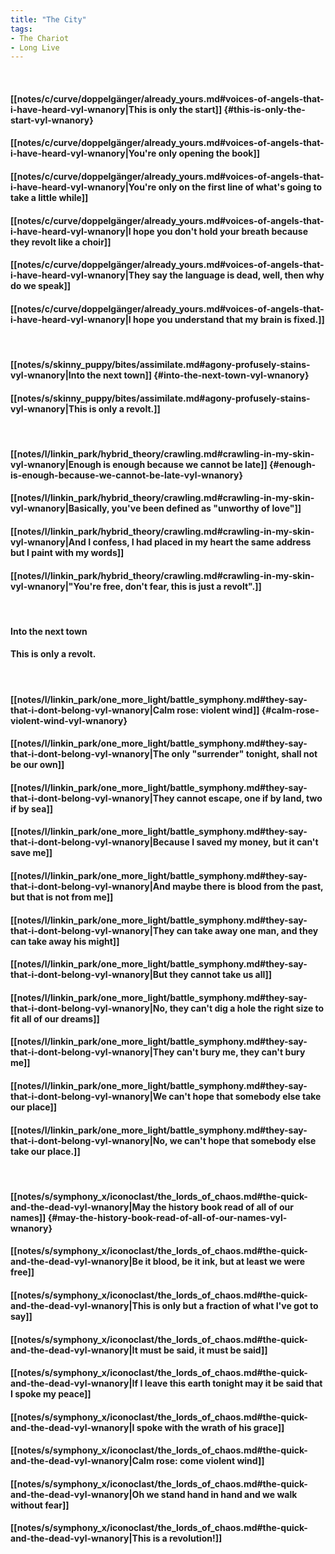 ```yaml
---
title: "The City"
tags:
- The Chariot
- Long Live
---
```

&nbsp;
#### [[notes/c/curve/doppelgänger/already_yours.md#voices-of-angels-that-i-have-heard-vyl-wnanory|This is only the start]] {#this-is-only-the-start-vyl-wnanory}
#### [[notes/c/curve/doppelgänger/already_yours.md#voices-of-angels-that-i-have-heard-vyl-wnanory|You're only opening the book]]
#### [[notes/c/curve/doppelgänger/already_yours.md#voices-of-angels-that-i-have-heard-vyl-wnanory|You're only on the first line of what's going to take a little while]]
#### [[notes/c/curve/doppelgänger/already_yours.md#voices-of-angels-that-i-have-heard-vyl-wnanory|I hope you don't hold your breath because they revolt like a choir]]
#### [[notes/c/curve/doppelgänger/already_yours.md#voices-of-angels-that-i-have-heard-vyl-wnanory|They say the language is dead, well, then why do we speak]]
#### [[notes/c/curve/doppelgänger/already_yours.md#voices-of-angels-that-i-have-heard-vyl-wnanory|I hope you understand that my brain is fixed.]]
&nbsp;
#### [[notes/s/skinny_puppy/bites/assimilate.md#agony-profusely-stains-vyl-wnanory|Into the next town]] {#into-the-next-town-vyl-wnanory}
#### [[notes/s/skinny_puppy/bites/assimilate.md#agony-profusely-stains-vyl-wnanory|This is only a revolt.]]
&nbsp;
#### [[notes/l/linkin_park/hybrid_theory/crawling.md#crawling-in-my-skin-vyl-wnanory|Enough is enough because we cannot be late]] {#enough-is-enough-because-we-cannot-be-late-vyl-wnanory}
#### [[notes/l/linkin_park/hybrid_theory/crawling.md#crawling-in-my-skin-vyl-wnanory|Basically, you've been defined as "unworthy of love"]]
#### [[notes/l/linkin_park/hybrid_theory/crawling.md#crawling-in-my-skin-vyl-wnanory|And I confess, I had placed in my heart the same address but I paint with my words]]
#### [[notes/l/linkin_park/hybrid_theory/crawling.md#crawling-in-my-skin-vyl-wnanory|"You're free, don't fear, this is just a revolt".]]
&nbsp;
#### Into the next town
#### This is only a revolt.
&nbsp;
#### [[notes/l/linkin_park/one_more_light/battle_symphony.md#they-say-that-i-dont-belong-vyl-wnanory|Calm rose: violent wind]] {#calm-rose-violent-wind-vyl-wnanory}
#### [[notes/l/linkin_park/one_more_light/battle_symphony.md#they-say-that-i-dont-belong-vyl-wnanory|The only "surrender" tonight, shall not be our own]]
#### [[notes/l/linkin_park/one_more_light/battle_symphony.md#they-say-that-i-dont-belong-vyl-wnanory|They cannot escape, one if by land, two if by sea]]
#### [[notes/l/linkin_park/one_more_light/battle_symphony.md#they-say-that-i-dont-belong-vyl-wnanory|Because I saved my money, but it can't save me]]
#### [[notes/l/linkin_park/one_more_light/battle_symphony.md#they-say-that-i-dont-belong-vyl-wnanory|And maybe there is blood from the past, but that is not from me]]
#### [[notes/l/linkin_park/one_more_light/battle_symphony.md#they-say-that-i-dont-belong-vyl-wnanory|They can take away one man, and they can take away his might]]
#### [[notes/l/linkin_park/one_more_light/battle_symphony.md#they-say-that-i-dont-belong-vyl-wnanory|But they cannot take us all]]
#### [[notes/l/linkin_park/one_more_light/battle_symphony.md#they-say-that-i-dont-belong-vyl-wnanory|No, they can't dig a hole the right size to fit all of our dreams]]
#### [[notes/l/linkin_park/one_more_light/battle_symphony.md#they-say-that-i-dont-belong-vyl-wnanory|They can't bury me, they can't bury me]]
#### [[notes/l/linkin_park/one_more_light/battle_symphony.md#they-say-that-i-dont-belong-vyl-wnanory|We can't hope that somebody else take our place]]
#### [[notes/l/linkin_park/one_more_light/battle_symphony.md#they-say-that-i-dont-belong-vyl-wnanory|No, we can't hope that somebody else take our place.]]
&nbsp;
#### [[notes/s/symphony_x/iconoclast/the_lords_of_chaos.md#the-quick-and-the-dead-vyl-wnanory|May the history book read of all of our names]] {#may-the-history-book-read-of-all-of-our-names-vyl-wnanory}
#### [[notes/s/symphony_x/iconoclast/the_lords_of_chaos.md#the-quick-and-the-dead-vyl-wnanory|Be it blood, be it ink, but at least we were free]]
#### [[notes/s/symphony_x/iconoclast/the_lords_of_chaos.md#the-quick-and-the-dead-vyl-wnanory|This is only but a fraction of what I've got to say]]
#### [[notes/s/symphony_x/iconoclast/the_lords_of_chaos.md#the-quick-and-the-dead-vyl-wnanory|It must be said, it must be said]]
#### [[notes/s/symphony_x/iconoclast/the_lords_of_chaos.md#the-quick-and-the-dead-vyl-wnanory|If I leave this earth tonight may it be said that I spoke my peace]]
#### [[notes/s/symphony_x/iconoclast/the_lords_of_chaos.md#the-quick-and-the-dead-vyl-wnanory|I spoke with the wrath of his grace]]
#### [[notes/s/symphony_x/iconoclast/the_lords_of_chaos.md#the-quick-and-the-dead-vyl-wnanory|Calm rose: come violent wind]]
#### [[notes/s/symphony_x/iconoclast/the_lords_of_chaos.md#the-quick-and-the-dead-vyl-wnanory|Oh we stand hand in hand and we walk without fear]]
#### [[notes/s/symphony_x/iconoclast/the_lords_of_chaos.md#the-quick-and-the-dead-vyl-wnanory|This is a revolution!]]
